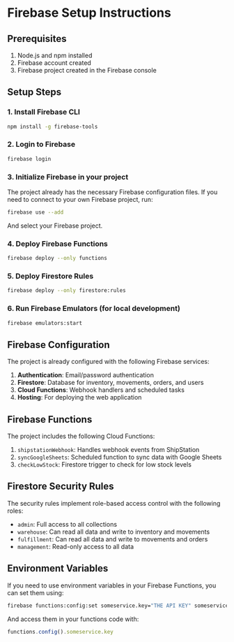 # Firebase Setup Instructions

## Prerequisites

1. Node.js and npm installed
2. Firebase account created
3. Firebase project created in the Firebase console

## Setup Steps

### 1. Install Firebase CLI

```bash
npm install -g firebase-tools
```

### 2. Login to Firebase

```bash
firebase login
```

### 3. Initialize Firebase in your project

The project already has the necessary Firebase configuration files. If you need to connect to your own Firebase project, run:

```bash
firebase use --add
```

And select your Firebase project.

### 4. Deploy Firebase Functions

```bash
firebase deploy --only functions
```

### 5. Deploy Firestore Rules

```bash
firebase deploy --only firestore:rules
```

### 6. Run Firebase Emulators (for local development)

```bash
firebase emulators:start
```

## Firebase Configuration

The project is already configured with the following Firebase services:

1. **Authentication**: Email/password authentication
2. **Firestore**: Database for inventory, movements, orders, and users
3. **Cloud Functions**: Webhook handlers and scheduled tasks
4. **Hosting**: For deploying the web application

## Firebase Functions

The project includes the following Cloud Functions:

1. `shipstationWebhook`: Handles webhook events from ShipStation
2. `syncGoogleSheets`: Scheduled function to sync data with Google Sheets
3. `checkLowStock`: Firestore trigger to check for low stock levels

## Firestore Security Rules

The security rules implement role-based access control with the following roles:

- `admin`: Full access to all collections
- `warehouse`: Can read all data and write to inventory and movements
- `fulfillment`: Can read all data and write to movements and orders
- `management`: Read-only access to all data

## Environment Variables

If you need to use environment variables in your Firebase Functions, you can set them using:

```bash
firebase functions:config:set someservice.key="THE API KEY" someservice.id="THE CLIENT ID"
```

And access them in your functions code with:

```javascript
functions.config().someservice.key
```
